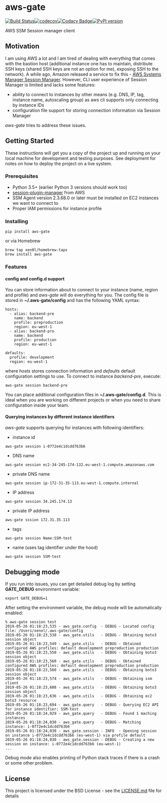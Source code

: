 # aws-gate
[![Build Status](https://travis-ci.org/xen0l/aws-gate.svg?branch=master)](https://travis-ci.org/xen0l/aws-gate)[![codecov](https://codecov.io/gh/xen0l/aws-gate/branch/master/graph/badge.svg)](https://codecov.io/gh/xen0l/aws-gate)[![Codacy Badge](https://api.codacy.com/project/badge/Grade/5f4385e925e34788a20e40b4a3319b2d)](https://app.codacy.com/app/xen0l/aws-gate?utm_source=github.com&utm_medium=referral&utm_content=xen0l/aws-gate&utm_campaign=Badge_Grade_Settings)[![PyPI version](https://badge.fury.io/py/aws-gate.svg)](https://badge.fury.io/py/aws-gate)

AWS SSM Session manager client

## Motivation

I am using AWS a lot and I am tired of dealing with everything that comes with the bastion host (additional instance one has to maintain, distribute SSH keys (shared SSH keys are not an option for me), exposing SSH to the network). A while ago, Amazon released a service to fix this - [AWS Systems Manager Session Manager](https://docs.aws.amazon.com/systems-manager/latest/userguide/session-manager.html). However, CLI user experience of Session Manager is limited and lacks some features:

* ability to connect to instances by other means (e.g. DNS, IP, tag, instance name, autoscaling group) as aws cli supports only connecting by instance IDs
* configuration file support for storing connection information via Session Manager

*aws-gate* tries to address these issues.

## Getting Started

These instructions will get you a copy of the project up and running on your local machine for development and testing purposes. See deployment for notes on how to deploy the project on a live system.

### Prerequisites

* Python 3.5+ (earlier Python 3 versions should work too)
* [session-plugin-manager](https://docs.aws.amazon.com/systems-manager/latest/userguide/session-manager-working-with-install-plugin.html) from AWS
* SSM Agent version 2.3.68.0 or later must be installed on EC2 instances we want to connect to
* Proper IAM permissions for instance profile

### Installing

```
pip install aws-gate
```

or via Homebrew

```
brew tap xen0l/homebrew-taps
brew install aws-gate
```

### Features

#### config and config.d support

You can store information about to connect to your instance (name, region and profile) and *aws-gate* will do everything for you. The config file is stored in **~/.aws-gate/config** and has the following YAML syntax:

```
hosts:
  - alias: backend-pre
    name: backend
    profile: preproduction
    region: eu-west-1
  - alias: backend-pro
    name: backend
    profile: production
    region: eu-west-1

defaults:
  profile: development
  region: eu-west-1
```

where *hosts* stores connection information and *defaults* default configuration settings to use. To connect to instance _backend-pre_, execute:
```
aws-gate session backend-pre
```

You can place additional configuration files in **~/.aws-gate/config.d**. This is ideal when you are working on different projects or when you need to share configuration inside your team.

#### Querying instances by different instance identifiers

*aws-gate* supports querying for instances with following identifiers:

* instance id
```
aws-gate session i-0772e4c1dcdd763b6
```
* DNS name
```
aws-gate session ec2-34-245-174-132.eu-west-1.compute.amazonaws.com
```
* private DNS name
```
aws-gate session ip-172-31-35-113.eu-west-1.compute.internal
```

* IP address
```
aws-gate session 34.245.174.13
```

* private IP address
```
aws-gate sssion 172.31.35.113
```

* tags
```
aws-gate session Name:SSM-test
```

* name (uses tag identifier under the hood)
```
aws-gate session SSM-test
```

## Debugging mode

If you run into issues, you can get detailed debug log by setting **GATE_DEBUG** environment variable:
```
export GATE_DEBUG=1
```

After setting the environment variable, the debug mode will be automatically enabled:
```
% aws-gate session test
2019-05-26 01:18:23,535 - aws_gate.config  - DEBUG - Located config file: /Users/xenol/.aws-gate/config
2019-05-26 01:18:23,538 - aws_gate.utils   - DEBUG - Obtaining boto3 session object
2019-05-26 01:18:23,549 - aws_gate.utils   - DEBUG - Obtained configured AWS profiles: default development preproduction production
2019-05-26 01:18:23,550 - aws_gate.utils   - DEBUG - Obtaining boto3 session object
2019-05-26 01:18:23,560 - aws_gate.utils   - DEBUG - Obtained configured AWS profiles: default development preproduction production
2019-05-26 01:18:23,560 - aws_gate.utils   - DEBUG - Obtaining boto3 session object
2019-05-26 01:18:23,574 - aws_gate.utils   - DEBUG - Obtaining ssm client
2019-05-26 01:18:23,608 - aws_gate.utils   - DEBUG - Obtaining boto3 session object
2019-05-26 01:18:23,636 - aws_gate.utils   - DEBUG - Obtaining ec2 boto3 resource
2019-05-26 01:18:23,694 - aws_gate.query   - DEBUG - Querying EC2 API for instance identifier: SSM-test
2019-05-26 01:18:24,029 - aws_gate.query   - DEBUG - Found 1 maching instances
2019-05-26 01:18:24,030 - aws_gate.query   - DEBUG - Matching instance: i-0772e4c1dcdd763b6
2019-05-26 01:18:24,030 - aws_gate.session - INFO  - Opening session on instance i-0772e4c1dcdd763b6 (eu-west-1) via profile default
2019-05-26 01:18:24,030 - aws_gate.session - DEBUG - Creating a new session on instance: i-0772e4c1dcdd763b6 (eu-west-1)
...
```

Debug mode also enables printing of Python stack traces if there is a crash or some other problem.

## License

This project is licensed under the BSD License - see the [LICENSE.md](LICENSE.md) file for details
